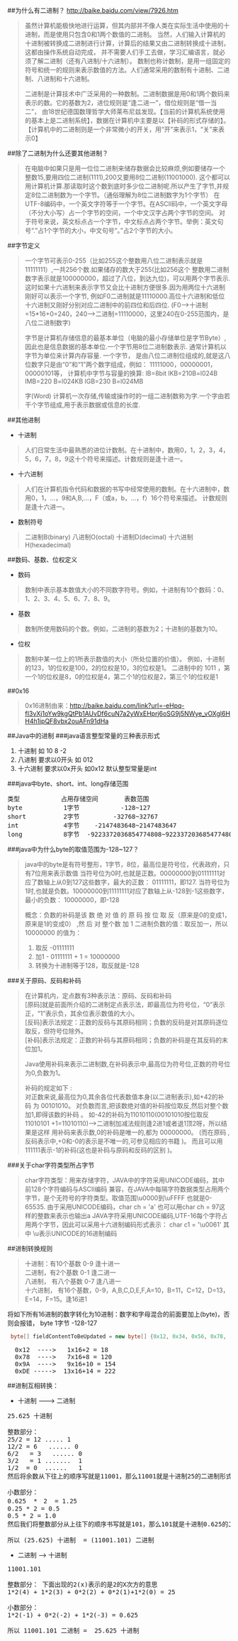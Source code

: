 ##为什么有二进制？
<http://baike.baidu.com/view/7926.htm>
> 虽然计算机能极快地进行运算，但其内部并不像人类在实际生活中使用的十进制，而是使用只包含0和1两个数值的二进制。
> 当然，人们输入计算机的十进制被转换成二进制进行计算，计算后的结果又由二进制转换成十进制，这都由操作系统自动完成，
> 并不需要人们手工去做，学习汇编语言，就必须了解二进制（还有八进制/十六进制）。
>  数制也称计数制，是用一组固定的符号和统一的规则来表示数值的方法。人们通常采用的数制有十进制、二进制、八进制和十六进制。
>  
> 二进制是计算技术中广泛采用的一种数制。二进制数据是用0和1两个数码来表示的数。它的基数为2，进位规则是“逢二进一”，借位规则是“借一当二”，
> 由18世纪德国数理哲学大师莱布尼兹发现。【当前的计算机系统使用的基本上是二进制系统】，数据在计算机中主要是以【补码的形式存储的】。
> 【计算机中的二进制则是一个非常微小的开关，用“开”来表示1，“关”来表示0】


##除了二进制为什么还要其他进制？
> 在电脑中如果只是用一位位二进制来储存数据会比较麻烦,例如要储存一个整数15,要用四位二进制(1111),200又要用8位二进制(11001000).
> 这个都可以用计算机计算.那读取时这个数到底时多少位二进制呢.所以产生了字节,并规定8位二进制数为一个字节。（通俗理解为8位二进制数字为1个字节）
> 在UTF-8编码中，一个英文字符等于一个字节。在ASCII码中，一个英文字母（不分大小写）占一个字节的空间，一个中文汉字占两个字节的空间。 
> 对于符号来说，英文标点占一个字节，中文标点占两个字节。举例：英文句号“.”占1个字节的大小，中文句号“。”占2个字节的大小。


##字节定义
> 一个字节可表示0-255（比如255这个整数用八位二进制表示就是11111111）,一共256个数.如果储存的数大于255(比如256这个
> 整数用二进制数字表示就是100000000，超过了八位，到达九位)，可以用两个字节表示.
> 这时如果十六进制来表示字节又会比十进制方便很多.因为用两位十六进制刚好可以表示一个字节,
> 例如F0二进制就是11110000.高位十六进制和低位十六进制又刚好分别对应二进制中的前四位和后四位.
> (F0-->十进制=15*16+0=240，240-->二进制=11110000，这里240在0-255范围内，是八位二进制数字)
> 
> 字节是计算机存储信息的最基本单位（电脑的最小存储单位是字节Byte）,因此也是信息数据的基本单位.一个字节用8位二进制数表示.
> 通常计算机以字节为单位来计算内存容量.
> 一个字节， 是由八位二进制位组成的,就是这八位数字只是由“0”和“1”两个数字组成，例如： 11111000，00000001，00000101等，
> 计算机中字节与容量的换算:
> lB=8bit  lKB=210B=l024B
> lMB=220 B=l024KB lGB=230 B=l024MB 
> 
> 字(Word)
> 计算机一次存储,传输或操作时的一组二进制数称为字.一个字由若干个字节组成,用于表示数据或信息的长度.
> 

##其他进制
- 十进制
> 人们日常生活中最熟悉的进位计数制。在十进制中，数用0，1，2，3，4，5，6，7，8，9这十个符号来描述。计数规则是逢十进一。
> 

- 十六进制
> 人们在计算机指令代码和数据的书写中经常使用的数制。在十六进制中，数用0，1，…，9和A,B,…，F（或a，b，…，f）16个符号来描述。
> 计数规则是逢十六进一。
 

- 数制符号
> 二进制B(binary)
> 八进制O(octal)
> 十进制D(decimal)
> 十六进制H(hexadecimal)
 
##数码、基数、位权定义
- 数码

> 数制中表示基本数值大小的不同数字符号。例如，十进制有10个数码：0、1、2、3、4、5、6、7、8、9。

- 基数 


> 数制所使用数码的个数。例如，二进制的基数为2；十进制的基数为10。

- 位权  


> 数制中某一位上的1所表示数值的大小（所处位置的价值）。
> 例如，十进制的123，1的位权是100，2的位权是10，3的位权是1。
> 二进制中的 1011 ，第一个1的位权是8，0的位权是4，第二个1的位权是2，第三个1的位权是1



##0x16
> 0x16进制由来：http://baike.baidu.com/link?url=-eHpq-fI3vXj1oYw9kgQtPb1AUvDf6cuN7a2yWxEHprj6oSG9j5NWye_vOXgl6HH4h1ipQF8vbx2ouAFn91dHa


##Java中的进制
###java语言整型常量的三种表示形式
1. 十进制 如   10  8  -2
1. 八进制 要求以0开头  如 012
1. 十六进制  要求以0x开头  如0x12
默认整型常量是int

###java中byte、short、int、long存储范围
<pre>
类型           占用存储空间       表数范围
byte           1字节           -128~127                               可表达 2的8次方个数字                                                                       
short          2字节         -32768~32767                             可表达2的16次方个数字                                                                 
int            4字节    -2147483648~2147483647                        可表达2的32次方个数字                    
long           8字节  -9223372036854774808~9223372036854774807        可表达2的64次方个数字
</pre>

###java中为什么byte的取值范围为-128~127？
> java中的byte是有符号整形，1字节，8位，最高位是符号位，代表政府，只有7位用来表示数值
> 当符号位为0时,也就是正数。00000000到01111111对应了数轴上从0到127这些数字，最大的正数：  01111111，即127.
> 当符号位为1时,也就是负数。10000000到11111111对应了数轴上从-128到-1这些数字，最小的负数：  10000000，即-128   
> 
> 概念：负数的补码是该 数 绝 对 值 的 原 码 按 位 取 反（原来是0的变成1，原来是1的变成0） ,然 后 对 整个数 加 1
> 二进制负数的值：取反加一，所以 10000000 的值为：
> 1. 取反 -01111111
> 2. 加1  - 01111111 + 1 = 10000000
> 3. 转换为十进制等于128，取反就是-128

###关于原码、反码和补码
> 在计算机内，定点数有3种表示法：原码、反码和补码  
> [原码]就是前面所介绍的二进制定点表示法，即最高位为符号位，“0”表示正，“1”表示负，其余位表示数值的大小。  
> [反码]表示法规定：正数的反码与其原码相同；负数的反码是对其原码逐位取反，但符号位除外。  
> [补码]表示法规定：正数的补码与其原码相同；负数的补码是在其反码的末位加1。  
> 
> Java使用补码来表示二进制数,在补码表示中,最高位为符号位,正数的符号位为0,负数为1。
> 
> 补码的规定如下 :  
> 对正数来说,最高位为0,其余各位代表数值本身(以二进制表示),如+42的补 码 为 00101010。
> 对负数而言,把该数绝对值的补码按位取反,然后对整个数加1,即得该数的补码 。 
> 如-42的补码为11010110(00101010按位取反11010101 +1=11010110)-->二进制加减法规则逢2进1或者退1顶2呀，所以结果是这样
> 用补码来表示数,0的补码是唯一的,都为 00000000。 
> (而在原码 ,反码表示中,+0和-0的表示是不唯一的,可参见相应的书籍 )。 
> 而且可以用111111表示-1的补码(这也是补码与原码和反码的区别 )。

###关于char字符类型所占字节
> char字符类型：用来存储字符，JAVA中的字符采用UNICODE编码，其中前128个字符编码与ASCII编码
> 兼容，在JAVA中每隔字符数据类型占用两个字节，是个无符号的字符类型。取值范围\u0000到\uFFFF
> 也就是0-65535. 由于采用UNICODE编码，char ch = 'a'  也可以用char ch = 97这样的整数来表示也输出a
> JAVA字符采用UNICODE编码,UTF-16每个字符占用两个字节，因此可以采用十六进制编码形式表示：
> char c1 = '\u0061' 其中 \u表示UNICODE的16进制编码


##进制转换规则
> 十进制：有10个基数   0-9  逢十进一  
> 二进制，有2个基数     0-1   逢二进一  
> 八进制， 有八个基数   0-7  逢八进一  
> 十六进制， 有16个基数，0-9，A,B,C,D,E,F,A=10，B=11，C=12，D=13，E=14，F=15。逢16进1

将如下所有16进制的数字转化为10进制：数字和字母混合的前面要加上(byte)，否则会报错，
 byte        1字节                  -128-127
```java
 byte[] fieldContentToBeUpdated = new byte[] {0x12, 0x34, 0x56, 0x78, (byte) 0x9A, (byte) 0xBC, (byte) 0xDE, (byte) 0xF0};
```
<pre>
  0x12  ---->   1x16+2 = 18
  0x78  ---->   7x16+8 = 120
  0x9A  ---->   9x16+10 = 154
  0xDE ----->  13x16+14 = 222
</pre>

##进制互相转换：


- 十进制  --->   二进制    


<pre>
25.625 十进制

整数部分：
25/2 = 12 ..... 1
12/2 = 6   ...... 0
6/2   = 3   ...... 0
3/2   = 1 .......  1
1/2  = 0  ......   1
然后将余数从下往上的顺序写就是11001，那么11001就是十进制25的二进制形式

小数部分：
0.625  *　2  = 1.25
0.25 * 2 = 0.5 
0.5 * 2 = 1.0
然后我们将整数部分从上往下的顺序书写就是101，那么101就是十进制0.625的二进制形式

所以 (25.625) 十进制  = (11001.101) 二进制
</pre>


- 二进制  -->  十进制    


<pre>
11001.101

整数部分： 下面出现的2(x)表示的是2的X次方的意思
1*2(4) + 1*2(3) + 0*2(2) + 0*2(1)+1*2(0) = 25

小数部分：
1*2(-1) + 0*2(-2) + 1*2(-3) = 0.625

所以 11001.101 二进制 =  25.625 十进制
</pre>

